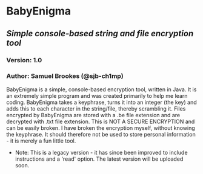 # BabyEnigma
## *Simple console-based string and file encryption tool*
### Version: 1.0
### Author: Samuel Brookes (@sjb-ch1mp)

BabyEnigma is a simple, console-based encryption tool, written in Java. It is an extremely simple program and was created primarily to help me learn coding. BabyEnigma takes a keyphrase, turns it into an integer (the key) and adds this to each character in the string/file, thereby scrambling it. Files encrypted by BabyEnigma are stored with a .be file extension and are decrypted with  .txt file extension. This is NOT A SECURE ENCRYPTION and can be easily broken. I have broken the encryption myself, without knowing the keyphrase. It should therefore not be used to store personal information - it is merely a fun little tool.

* Note: This is a legacy version - it has since been improved to include instructions and a 'read' option. The latest version will be uploaded soon.
